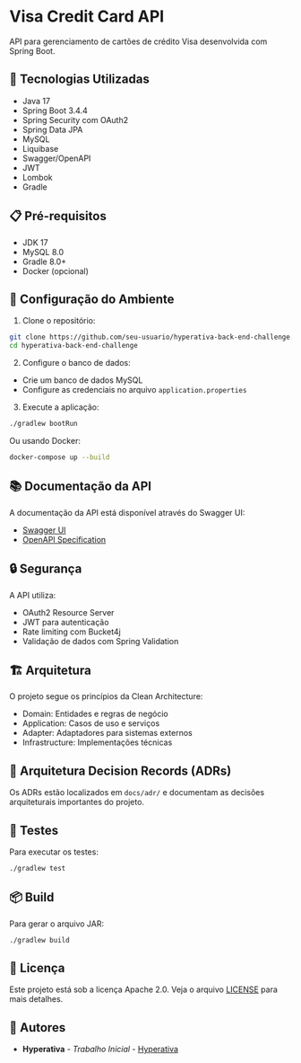 # Visa Credit Card API

API para gerenciamento de cartões de crédito Visa desenvolvida com Spring Boot.

## 🚀 Tecnologias Utilizadas

- Java 17
- Spring Boot 3.4.4
- Spring Security com OAuth2
- Spring Data JPA
- MySQL
- Liquibase
- Swagger/OpenAPI
- JWT
- Lombok
- Gradle

## 📋 Pré-requisitos

- JDK 17
- MySQL 8.0
- Gradle 8.0+
- Docker (opcional)

## 🔧 Configuração do Ambiente

1. Clone o repositório:

```bash
git clone https://github.com/seu-usuario/hyperativa-back-end-challenge.git
cd hyperativa-back-end-challenge
```

2. Configure o banco de dados:

- Crie um banco de dados MySQL
- Configure as credenciais no arquivo `application.properties`

3. Execute a aplicação:

```bash
./gradlew bootRun
```

Ou usando Docker:

```bash
docker-compose up --build
```

## 📚 Documentação da API

A documentação da API está disponível através do Swagger UI:

- [Swagger UI](http://localhost:8080/swagger-ui.html)
- [OpenAPI Specification](http://localhost:8080/v3/api-docs)

## 🔒 Segurança

A API utiliza:

- OAuth2 Resource Server
- JWT para autenticação
- Rate limiting com Bucket4j
- Validação de dados com Spring Validation

## 🏗️ Arquitetura

O projeto segue os princípios da Clean Architecture:

- Domain: Entidades e regras de negócio
- Application: Casos de uso e serviços
- Adapter: Adaptadores para sistemas externos
- Infrastructure: Implementações técnicas

## 📝 Arquitetura Decision Records (ADRs)

Os ADRs estão localizados em `docs/adr/` e documentam as decisões arquiteturais importantes do projeto.

## 🧪 Testes

Para executar os testes:

```bash
./gradlew test
```

## 📦 Build

Para gerar o arquivo JAR:

```bash
./gradlew build
```

## 📄 Licença

Este projeto está sob a licença Apache 2.0. Veja o arquivo [LICENSE](LICENSE) para mais detalhes.

## 👥 Autores

- **Hyperativa** - _Trabalho Inicial_ - [Hyperativa](https://github.com/hyperativa)
